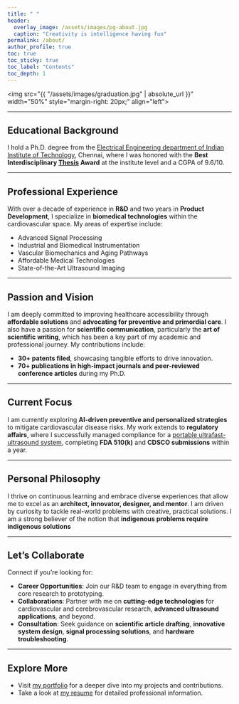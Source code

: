 ```yaml
---
title: " "
header:
  overlay_image: /assets/images/pg-about.jpg
  caption: "Creativity is intelligence having fun"
permalink: /about/
author_profile: true
toc: true
toc_sticky: true
toc_label: "Contents"
toc_depth: 1
---
```



<img src="{{ "/assets/images/graduation.jpg" | absolute_url }}" width="50%" style="margin-right: 20px;" align="left">

---

## **Educational Background**
I hold a Ph.D. degree from the [Electrical Engineering department of Indian Institute of Technology](https://www.ee.iitm.ac.in/), Chennai, where I was honored with the **Best Interdisciplinary [Thesis][1] Award** at the institute level and a CGPA of 9.6/10.

---

## **Professional Experience**
With over a decade of experience in **R&D** and two years in **Product Development**, I specialize in **biomedical technologies** within the cardiovascular space. My areas of expertise include:
- Advanced Signal Processing  
- Industrial and Biomedical Instrumentation 
- Vascular Biomechanics and Aging Pathways
- Affordable Medical Technologies  
- State-of-the-Art Ultrasound Imaging  

---

## **Passion and Vision**
I am deeply committed to improving healthcare accessibility through **affordable solutions** and **advocating for preventive and primordial care**. I also have a passion for **scientific communication**, particularly the **art of scientific writing**, which has been a key part of my academic and professional journey. My contributions include:  
- **30+ patents filed**, showcasing tangible efforts to drive innovation.  
- **70+ publications in high-impact journals and peer-reviewed conference articles** during my Ph.D.  

---

## **Current Focus**
I am currently exploring **AI-driven preventive and personalized strategies** to mitigate cardiovascular disease risks. My work extends to **regulatory affairs**, where I successfully managed compliance for a [portable ultrafast-ultrasound system](https://artsens.tech/), completing **FDA 510(k)** and **CDSCO submissions** within a year.

---

## **Personal Philosophy**
I thrive on continuous learning and embrace diverse experiences that allow me to excel as an **architect, innovator, designer, and mentor**. I am driven by curiosity to tackle real-world problems with creative, practical solutions. I am a strong believer of the notion that **indigenous problems require indigenous solutions**

---

## **Let’s Collaborate**
Connect if you’re looking for:
- **Career Opportunities**: Join our R&D team to engage in everything from core research to prototyping.  
- **Collaborations**: Partner with me on **cutting-edge technologies** for cardiovascular and cerebrovascular research, **advanced ultrasound applications**, and beyond.  
- **Consultation**: Seek guidance on **scientific article drafting**, **innovative system design**, **signal processing solutions**, and **hardware troubleshooting**.

---

## **Explore More**
- Visit [my portfolio](/portfolio/) for a deeper dive into my projects and contributions.  
- Take a look at [my resume][2] for detailed professional information.

[1]: /assets/docs/thesis.pdf  
[2]: /assets/docs/resume.pdf
